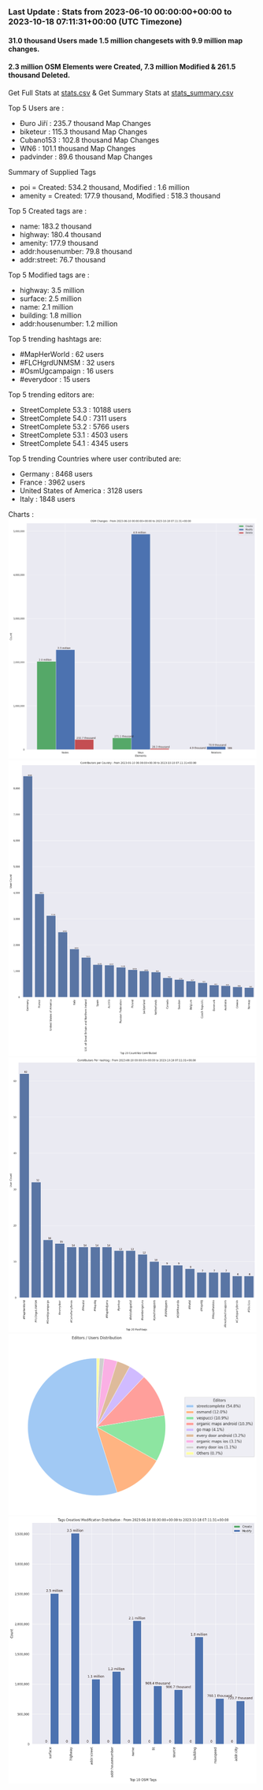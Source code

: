 ### Last Update : Stats from 2023-06-10 00:00:00+00:00 to 2023-10-18 07:11:31+00:00 (UTC Timezone)

#### 31.0 thousand Users made 1.5 million changesets with 9.9 million map changes.
#### 2.3 million OSM Elements were Created, 7.3 million Modified & 261.5 thousand Deleted.
Get Full Stats at [stats.csv](/stats/fieldmappers/Daily/stats.csv)
 & Get Summary Stats at [stats_summary.csv](/stats/fieldmappers/Daily/stats_summary.csv)

Top 5 Users are : 
- Đuro Jiří : 235.7 thousand Map Changes
- biketeur : 115.3 thousand Map Changes
- Cubano153 : 102.8 thousand Map Changes
- WN6 : 101.1 thousand Map Changes
- padvinder : 89.6 thousand Map Changes

Summary of Supplied Tags
- poi = Created: 534.2 thousand, Modified : 1.6 million
- amenity = Created: 177.9 thousand, Modified : 518.3 thousand


Top 5 Created tags are :
- name: 183.2 thousand
- highway: 180.4 thousand
- amenity: 177.9 thousand
- addr:housenumber: 79.8 thousand
- addr:street: 76.7 thousand


Top 5 Modified tags are :
- highway: 3.5 million
- surface: 2.5 million
- name: 2.1 million
- building: 1.8 million
- addr:housenumber: 1.2 million


Top 5 trending hashtags are:
- #MapHerWorld : 62 users
- #FLCHgrdUNMSM : 32 users
- #OsmUgcampaign : 16 users
- #everydoor : 15 users


Top 5 trending editors are:
- StreetComplete 53.3 : 10188 users
- StreetComplete 54.0 : 7311 users
- StreetComplete 53.2 : 5766 users
- StreetComplete 53.1 : 4503 users
- StreetComplete 54.1 : 4345 users


Top 5 trending Countries where user contributed are:
- Germany : 8468 users
- France : 3962 users
- United States of America : 3128 users
- Italy : 1848 users


 Charts : 
![Alt text](./stats_osm_changes.png) 
![Alt text](./stats_users_per_country.png) 
![Alt text](./stats_users_per_hashtag.png) 
![Alt text](./stats_editors_pie_chart.png) 
![Alt text](./stats_tags.png) 
